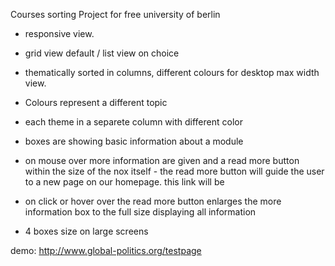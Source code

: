 Courses sorting Project for free university of berlin  
- responsive view.
- grid view default / list view on choice
- thematically sorted in columns, different colours for desktop max width view.
- Colours represent a different topic
- each theme in a separete column with different color

- boxes are showing basic information about a module
- on mouse over more information are given and a read more button within the size of the nox itself - the read more button will guide the user to a new page on our homepage. this link will be
- on click or hover over the read more button enlarges the more information box to the full size displaying all information
- 4 boxes size on large screens

demo: http://www.global-politics.org/testpage
